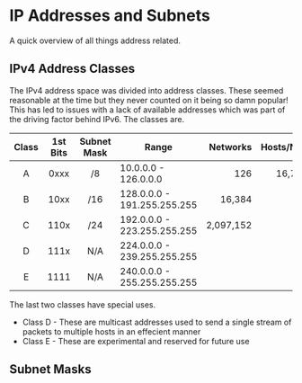 # IP Addresses and Subnets

A quick overview of all things address related.

## IPv4 Address Classes

The IPv4 address space was divided into address classes. These seemed reasonable at the time but they never counted on it being so damn popular! This has led to issues with a lack of available addresses which was part of the driving factor behind IPv6. The classes are.

| Class | 1st Bits | Subnet Mask | Range                       | Networks  | Hosts/Network |
| :---: | :------: | :---------: | --------------------------- | --------: | ------------: |
|   A   |   0xxx   |     /8      |  10.0.0.0 - 126.0.0.0       |       126 |    16,777,214 |
|   B   |   10xx   |     /16     | 128.0.0.0 - 191.255.255.255 |    16,384 |        65,534 |
|   C   |   110x   |     /24     | 192.0.0.0 - 223.255.255.255 | 2,097,152 |           254 |
|   D   |   111x   |     N/A     | 224.0.0.0 - 239.255.255.255 |           |               |
|   E   |   1111   |     N/A     | 240.0.0.0 - 255.255.255.255 |           |               |

The last two classes have special uses.

- Class D - These are multicast addresses used to send a single stream of packets to multiple hosts in an effecient manner
- Class E - These are experimental and reserved for future use

## Subnet Masks


